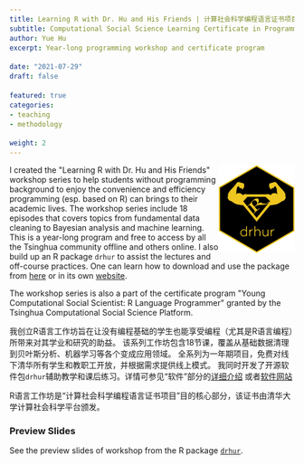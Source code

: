 ```yaml
---
title: Learning R with Dr. Hu and His Friends | 计算社会科学编程语言证书项目（R语言)
subtitle: Computational Social Science Learning Certificate in Programming
author: Yue Hu
excerpt: Year-long programming workshop and certificate program

date: "2021-07-29"
draft: false

featured: true
categories:
- teaching
- methodology

weight: 2
---
```


<img src="featured-hex.png" width = "134.435" height = "155.25" align="right" />

I created the "Learning R with Dr. Hu and His Friends" workshop series to help students without programming background to enjoy the convenience and efficiency programming (esp. based on R) can brings to their academic lives.
The workshop series include 18 episodes that covers topics from fundamental data cleaning to Bayesian analysis and machine learning.
This is a year-long program and free to access by all the Tsinghua community offline and others online. 
I also build up an R package `drhur` to assist the lectures and off-course practices. 
One can learn how to download and use the package from [here](/software/drhur) or in its own [website](https://sammo3182.github.io/drhur/).

The workshop series is also a part of the certificate program "Young Computational Social Scientist: R Language Programmer" granted by the Tsinghua Computational Social Science Platform.

我创立R语言工作坊旨在让没有编程基础的学生也能享受编程（尤其是R语言编程）所带来对其学业和研究的助益。
该系列工作坊包含18节课，覆盖从基础数据清理到贝叶斯分析、机器学习等各个变成应用领域。
全系列为一年期项目，免费对线下清华所有学生和教职工开放，并根据需求提供线上模式。
我同时开发了开源软件包`drhur`辅助教学和课后练习。详情可参见“软件”部分的[详细介绍](/software/drhur) 或者[软件网站](https://sammo3182.github.io/drhur/)

R语言工作坊是“计算社会科学编程语言证书项目”目的核心部分，该证书由清华大学计算社会科学平台颁发。


### Preview Slides

See the preview slides of workshop from the R package [`drhur`](https://sammo3182.github.io/drhur/).


